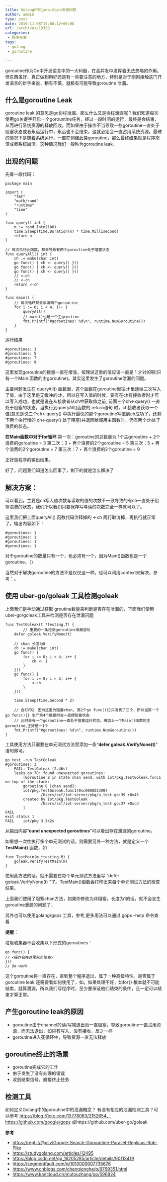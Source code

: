 ```yaml
---
title: Golang中的goroutine泄漏问题
author: admin
type: post
date: 2019-11-08T15:00:12+00:00
url: /archives/19308
categories:
 - 程序开发
tags:
 - golang
 - goroutine

---
```

goroutine作为Go中开发语言中的一大利器，在高并发中发挥着无法忽略的作用。但东西虽好，真正做到用好还是有一些要注意的地方，特别是对于刚刚接触这门开发语言的新手来说，稍有不慎，就极有可能导致goroutine 泄漏。

## 什么是goroutine Leak 

goroutine leak 的意思是go协程泄漏，那么什么又是协程泄漏呢？我们知道每次使用go关键字开启一个gorountine任务，经过一段时间的运行，最终是会结束，从而进行系统资源的释放回收。而如果由于操作不当导致一些goroutine一直处于阻塞状态或者永远运行中，永远也不会结束，这就必定会一直占用系统资源。最球的情况下是随着系统运行，一直在创建此类goroutine，那么最终结果就是程序崩溃或者系统崩溃。这种情况我们一般称为goroutine leak。

## 出现的问题 

先看一段代码：

```
package main

import (
    "fmt"
    "math/rand"
    "runtime"
    "time"
)

func query() int {
    n := rand.Intn(100)
    time.Sleep(time.Duration(n) * time.Millisecond)
    return n
}

// 每次执行此函数，都会导致有两个goroutine处于阻塞状态
func queryAll() int {
    ch := make(chan int)
    go func() { ch <- query() }()
    go func() { ch <- query() }()
    go func() { ch <- query() }()
	// <-ch
	// <-ch
    return <-ch
}

func main() {
    // 每次循环都会泄漏两个goroutine
    for i := 0; i < 4; i++ {
        queryAll()
        // main()也是一个主groutine
        fmt.Printf("#goroutines: %d\n", runtime.NumGoroutine())
    }
}
```

运行结果

```
#goroutines: 3
#goroutines: 5
#goroutines: 7
#goroutines: 9
```

这里发现goroutine的数量一直在增涨，按理说这里的值应该一直是 1 才对的呀(只有一个Main 函数的主goroutine)。其实这里发生了goroutine泄漏的问题。

主要问题发生在 queryAll() 函数里，这个函数在goroutine里往ch里连续三次写入了值，由于这里是无缓冲的ch，所以在写入值的时候，要有在ch有接收者时才可以写入成功，也就是说在从接收者从ch中获取值之前, 前面三个ch<-query() 一直处于阻塞的状态。当执行到queryAll()函数的 return语句 时，ch接收者获取一个值(意思是说三个ch<-query() 中执行最快的那个goroutine写值到ch成功了，还剩下两个执行慢的 ch<-query() 处于阻塞)并返回给调用主函数时，仍有两个ch处于浪费的状态。

**在Main函数中对于for循环**
第一次：goroutine的总数量为 1个主goroutine + 2个浪费的goroutine = 3
第二次：3 + 再个浪费的2个goroutine = 5
第三次：5 + 再个浪费的2个goroutine = 7
第三次：7 + 再个浪费的2个goroutine = 9

正好是程序的输出结果。

好了，问题我们知道怎么回事了，剩下的就是怎么解决了

## 解决方案： 

可以看到，主要是ch写入值次数与读取的值的次数不一致导致的有ch一直处于阻塞浪费的状态，我们所以我们只要保存写与读的次数完全一样就可以了。

这里我们把上面queryAll() 函数代码注释掉的 <-ch 两行取消掉，再执行就正常了，输出内容如下：

```
#goroutines: 1
#goroutines: 1
#goroutines: 1
#goroutines: 1
```

对于goroutine的数量只有一个，也必须有一个，因为Main()函数也是一个goroutine。（）

当然对于解决goroutine的方法不是仅仅这一种，也可以利用context来解决，参考：。

## 使用 uber-go/goleak 工具检测goleak 

上面我们是手动通过获取 groutine数量来判断是否存在泄漏的，下面我们使用 uber-go/goleak工具来检测是否存在泄漏问题

```
func TestGoleak(t *testing.T) {
        // 重要的一条检测goroutine泄漏语句
	defer goleak.VerifyNone(t)

	// chan 长度为0
	ch := make(chan int)
	go func() {
		for i := 0; i < 4; i++ {
			ch <- i
		}
	}()
	go func() {
		for i := 0; i < 3; i++ {
			<-ch
		}
	}()

	time.Sleep(time.Second * 2)

	// 会打印2，因为这里为阻塞chan, 第2个go func(){}只消费了三个，所以当第一个go func(){} 生产第4个数据时会一直牌阻塞状态
	// 此时会有一个goroutine一直处于阻塞运行状态，再加上一个Main()函数的主goroutine,正好是一1个
	fmt.Printf("#goroutines: %d\n", runtime.NumGoroutine())
}
```

工具使用方法只需要在单元测试方法里添加一条“**defer goleak.VerifyNone(t)**” 语句即可。

```
go test -run TestGoleak
#goroutines: 3
--- FAIL: TestGoleak (2.46s)
    leaks.go:78: found unexpected goroutines:
        [Goroutine 8 in state chan send, with iot/pkg.TestGoleak.func1 on top of the stack:
        goroutine 8 [chan send]:
        iot/pkg.TestGoleak.func1(0xc000022300)
                /Users/sxf/iot-server/pkg/a_test.go:39 +0x43
        created by iot/pkg.TestGoleak
                /Users/sxf/iot-server/pkg/a_test.go:37 +0xcd
        ]
FAIL
exit status 1
FAIL    iot/pkg 3.342s
```

从输出内容“**ound unexpected goroutines**”可以看出存在泄漏的goroutine。

如果想一次性执行多个单元测试的话，则需要另外一种方法，就是定义一个 **TestMain()** 函数，如

```
func TestMain(m *testing.M) {
	goleak.VerifyTestMain(m)
}
```

使用此方法的话，就不需要在每个单元测试方法里写 “defer goleak.VerifyNone(t)
”了。TestMain()函数会打印出来每个单元测试方法的检查结果。

上面我们使用了阻塞chan方法，如果你修改为非阻塞，长度为1的话，就不会发生goroutine泄漏的问题了，

另外也可以使用golang/gops 工具，参考,更多用法可以通过 gops –help 命令查看

**提醒：**

垃圾收集器不会收集以下形式的goroutines：

```
go func() {
// <操作会在这里永久阻塞>
}()
// Do work

```

这个goroutine将一直存在，直到整个程序退出，属于一种高级特性。是否属于goroutine leak 还需要看如何使用了，如。如果处理不好，如for{} 根本就不可能结束，就算泄漏，所以我们写程序时，至少要保证他们结束的条件，且一定可以结束才算正常。

## 产生goroutine leak的原因 

 * goroutine由于channel的读/写端退出而一直阻塞，导致goroutine一直占用资源，而无法退出，如只有写入，没有接收，反之一样
 * goroutine进入死循环中，导致资源一直无法释放

## goroutine终止的场景 

 * goroutine完成它的工作
 * 由于发生了没有处理的错误
 * 收到结束信号，直接终止任务

## 检测工具

如何定义Golang中的goroutine中的泄漏概念？ 有没有相应的泄漏检测工具？可以参考 https://blog.51cto.com/13778063/2152654、 https://github.com/google/gops  或https://github.com/uber-go/goleak

**参考**
* https://repl.it/@pllv/Google-Search-Gorountine-Parallel-Replicas-Rob-Pike
* https://studygolang.com/articles/12495
* https://blog.csdn.net/qq_16205285/article/details/90113419
* https://segmentfault.com/q/1010000007735676
* https://www.cnblogs.com/chenqionghe/p/9769351.html
* https://www.kancloud.cn/mutouzhang/go/596824
